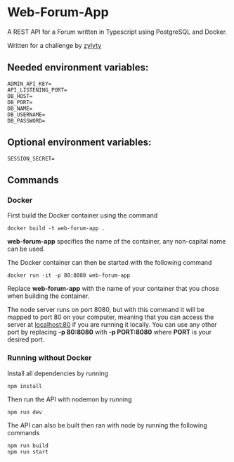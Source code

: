# Web-Forum-App

A REST API for a Forum written in Typescript using PostgreSQL and Docker.

Written for a challenge by [zylyty](https://zylyty.com/)

## Needed environment variables:
```
ADMIN_API_KEY=
API_LISTENING_PORT=
DB_HOST=
DB_PORT=
DB_NAME=
DB_USERNAME=
DB_PASSWORD=
```

## Optional environment variables:
```
SESSION_SECRET=
```

## Commands
### Docker
First build the Docker container using the command
```
docker build -t web-forum-app .
```
**web-forum-app** specifies the name of the container, any non-capital name can be used.

The Docker container can then be started with the following command
```
docker run -it -p 80:8080 web-forum-app
```
Replace **web-forum-app** with the name of your container that you chose when building the container.

The node server runs on port 8080, but with this command it will be mapped to port 80 on your computer, meaning that you can access the server at [localhost:80](http://localhost:80) if you are running it locally. You can use any other port by replacing **-p 80:8080** with **-p PORT:8080** where **PORT** is your desired port.

### Running without Docker
Install all dependencies by running
```
npm install
```

Then run the API with nodemon by running
```
npm run dev
```

The API can also be built then ran with node by running the following commands
```
npm run build
npm run start
```
